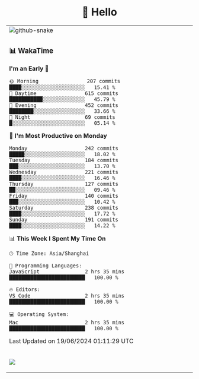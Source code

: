 <div align="center">

# 🙋 Hello

<table>

  <tr>
  <td>
    <img
  alt="github-snake"
  src="profile-snake-contrib/github-user-contribution.svg"
/>
  </td>
</tr>

<tr><td>

### 📊 WakaTime

<!--START_SECTION:waka-->
**I'm an Early 🐤** 

```text
🌞 Morning                207 commits         ████░░░░░░░░░░░░░░░░░░░░░   15.41 % 
🌆 Daytime                615 commits         ███████████░░░░░░░░░░░░░░   45.79 % 
🌃 Evening                452 commits         ████████░░░░░░░░░░░░░░░░░   33.66 % 
🌙 Night                  69 commits          █░░░░░░░░░░░░░░░░░░░░░░░░   05.14 % 
```
📅 **I'm Most Productive on Monday** 

```text
Monday                   242 commits         █████░░░░░░░░░░░░░░░░░░░░   18.02 % 
Tuesday                  184 commits         ███░░░░░░░░░░░░░░░░░░░░░░   13.70 % 
Wednesday                221 commits         ████░░░░░░░░░░░░░░░░░░░░░   16.46 % 
Thursday                 127 commits         ██░░░░░░░░░░░░░░░░░░░░░░░   09.46 % 
Friday                   140 commits         ███░░░░░░░░░░░░░░░░░░░░░░   10.42 % 
Saturday                 238 commits         ████░░░░░░░░░░░░░░░░░░░░░   17.72 % 
Sunday                   191 commits         ████░░░░░░░░░░░░░░░░░░░░░   14.22 % 
```


📊 **This Week I Spent My Time On** 

```text
🕑︎ Time Zone: Asia/Shanghai

💬 Programming Languages: 
JavaScript               2 hrs 35 mins       █████████████████████████   100.00 % 

🔥 Editors: 
VS Code                  2 hrs 35 mins       █████████████████████████   100.00 % 

💻 Operating System: 
Mac                      2 hrs 35 mins       █████████████████████████   100.00 % 
```


 Last Updated on 19/06/2024 01:11:29 UTC
<!--END_SECTION:waka-->

</td></tr>
<td>
  <!-- programming tool icon 编程工具图标 -->

<img src="https://skillicons.dev/icons?i=sass,ts,jest,express,nuxt,firebase,gatsby,js,vue,react,redux,docker,discord,mongodb,stackoverflow,idea,git,vscode,github,gitlab,figma,vite,svg,next,gulp,webpack,bootstrap,jquery,swift,prisma" /><br>

  </td>
</table>
